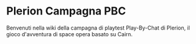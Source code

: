 # Plerion Campagna PBC

Benvenuti nella wiki della campagna di playtest Play-By-Chat di Plerion, il gioco d'avventura di space opera basato su Cairn.
